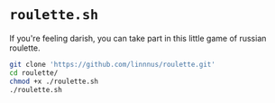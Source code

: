 # `roulette.sh`

If you're feeling darish, you can take part in this
little game of russian roulette.

```sh
git clone 'https://github.com/linnnus/roulette.git'
cd roulette/
chmod +x ./roulette.sh
./roulette.sh
```
